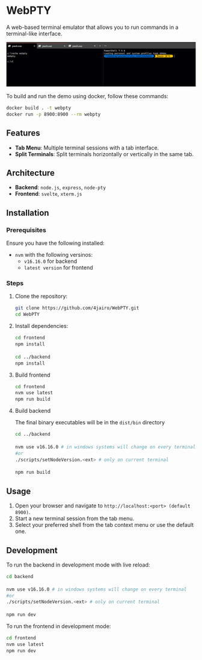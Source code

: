 # WebPTY

A web-based terminal emulator that allows you to run commands in a terminal-like interface.

![WebPTY Screenshot](./webpty.png)

To build and run the demo using docker, follow these commands:

```bash
docker build . -t webpty
docker run -p 8900:8900 --rm webpty
```

## Features

- **Tab Menu**: Multiple terminal sessions with a tab interface.
- **Split Terminals**: Split terminals horizontally or vertically in the same tab.

## Architecture

- **Backend**: `node.js`, `express`, `node-pty`
- **Frontend**: `svelte`, `xterm.js`

## Installation

### Prerequisites

Ensure you have the following installed:

- `nvm` with the following versinos:
  - `v16.16.0` for backend
  - `latest version` for frontend

### Steps

1. Clone the repository:

   ```bash
   git clone https://github.com/4jairo/WebPTY.git
   cd WebPTY
   ```

2. Install dependencies:

    ```bash
    cd frontend
    npm install

    cd ../backend
    npm install
    ```

3. Build frontend

    ```bash
    cd frontend
    nvm use latest
    npm run build
    ```

4. Build backend

    The final binary executables will be in the `dist/bin` directory

    ```bash
    cd ../backend

    nvm use v16.16.0 # in windows systems will change on every terminal
    #or
    ./scripts/setNodeVersion.<ext> # only on current terminal

    npm run build
    ```

## Usage

1. Open your browser and navigate to `http://localhost:<port> (default 8900)`.
2. Start a new terminal session from the tab menu.
3. Select your preferred shell from the tab context menu or use the default one.

## Development

To run the backend in development mode with live reload:

```bash
cd backend

nvm use v16.16.0 # in windows systems will change on every terminal
#or
./scripts/setNodeVersion.<ext> # only on current terminal

npm run dev
```

To run the frontend in development mode:

```bash
cd frontend
nvm use latest
npm run dev
```
